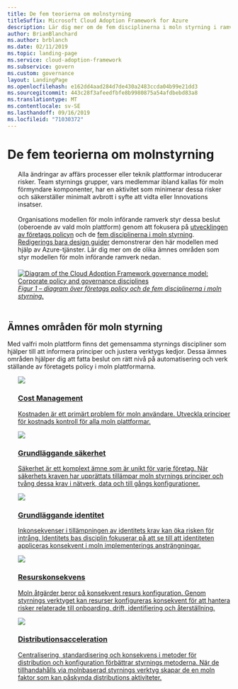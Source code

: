 ```yaml
---
title: De fem teorierna om molnstyrning
titleSuffix: Microsoft Cloud Adoption Framework for Azure
description: Lär dig mer om de fem disciplinerna i moln styrning i ramverket för moln införande.
author: BrianBlanchard
ms.author: brblanch
ms.date: 02/11/2019
ms.topic: landing-page
ms.service: cloud-adoption-framework
ms.subservice: govern
ms.custom: governance
layout: LandingPage
ms.openlocfilehash: e162dd4aad284d7de430a2483ccda04b99e21dd3
ms.sourcegitcommit: 443c28f3afeedfbfe8b9980875a54afdbebd83a8
ms.translationtype: MT
ms.contentlocale: sv-SE
ms.lasthandoff: 09/16/2019
ms.locfileid: "71030372"
---
```

# <a name="the-five-disciplines-of-cloud-governance"></a>De fem teorierna om molnstyrning

<!-- markdownlint-disable MD033 -->

<ul class="panelContent cardsI">
    <li style="display: flex; flex-direction: column;">
        <div class="cardSize">
            <div class="cardPadding" style="padding-bottom:10px;">
                <div class="card" style="padding-bottom:10px;">
                    <div class="cardText" style="padding-left:0px;">
Alla ändringar av affärs processer eller teknik plattformar introducerar risker. Team styrnings grupper, vars medlemmar ibland kallas för moln förmyndare komponenter, har en aktivitet som minimerar dessa risker och säkerställer minimalt avbrott i syfte att vidta eller Innovations insatser.<br/><br/>Organisations modellen för moln införande ramverk styr dessa beslut (oberoende av vald moln plattform) genom att fokusera på <a href="./corporate-policy.md">utvecklingen av företags policyn</a> och de <a href="#disciplines-of-cloud-governance">fem disciplinerna i moln styrning</a>. <a href="./guides/index.md">Redigerings bara design guider</a> demonstrerar den här modellen med hjälp av Azure-tjänster. Lär dig mer om de olika ämnes områden som styr modellen för moln införande ramverk nedan.
                    </div>
                </div>
            </div>
        </div>
    </li>
    <li style="display: flex; flex-direction: column;">
        <a href="../_images/operational-transformation-govern-highres.png" style="display: flex; flex-direction: column; flex: 1 0 auto;">
            <div class="cardSize">
                <div class="cardPadding" style="padding-bottom:10px;">
                    <div class="card" style="padding-bottom:10px;">
                        <div class="cardText" style="padding-left:0px;">
    <img src="../_images/operational-transformation-govern-highres.png" alt="Diagram of the Cloud Adoption Framework governance model: Corporate policy and governance disciplines">
    <br>
    <i>Figur 1 – diagram över företags policy och de fem disciplinerna i moln styrning.</i>
                        </div>
                    </div>
                </div>
            </div>
        </a>
    </li>
</ul>

<!-- markdownlint-enable MD033 -->

## <a name="disciplines-of-cloud-governance"></a>Ämnes områden för moln styrning

Med valfri moln plattform finns det gemensamma styrnings discipliner som hjälper till att informera principer och justera verktygs kedjor. Dessa ämnes områden hjälper dig att fatta beslut om rätt nivå på automatisering och verk ställande av företagets policy i moln plattformarna.

<!-- markdownlint-disable MD033 -->

<ul class="panelContent cardsA">
<li style="display: flex; flex-direction: column;">
    <a href="./cost-management/index.md" style="display: flex; flex-direction: column; flex: 1 0 auto;">
        <div class="cardSize" style="flex: 1 0 auto; display: flex;">
            <div class="cardPadding" style="display: flex;">
                <div class="card">
                    <div class="cardImageOuter">
                        <div class="cardImage">
                            <img src="../_images/govern/cost-management.png" class="x-hidden-focus"/>
                        </div>
                    </div>
                    <div class="cardText">
                        <h3>Cost Management</h3>
                        <p>Kostnaden är ett primärt problem för moln användare. Utveckla principer för kostnads kontroll för alla moln plattformar.</p>
                    </div>
                </div>
            </div>
        </div>
    </a>
</li>
<li style="display: flex; flex-direction: column;">
    <a href="./security-baseline/index.md" style="display: flex; flex-direction: column; flex: 1 0 auto;">
        <div class="cardSize" style="flex: 1 0 auto; display: flex;">
            <div class="cardPadding" style="display: flex;">
                <div class="card">
                    <div class="cardImageOuter">
                        <div class="cardImage">
                            <img src="../_images/govern/security-baseline.png" class="x-hidden-focus"/>
                        </div>
                    </div>
                    <div class="cardText">
                        <h3>Grundläggande säkerhet</h3>
                        <p>Säkerhet är ett komplext ämne som är unikt för varje företag. När säkerhets kraven har upprättats tillämpar moln styrnings principer och tvång dessa krav i nätverk, data och till gångs konfigurationer.</p>
                    </div>
                </div>
            </div>
        </div>
    </a>
</li>
<li style="display: flex; flex-direction: column;">
    <a href="./identity-baseline/index.md" style="display: flex; flex-direction: column; flex: 1 0 auto;">
        <div class="cardSize" style="flex: 1 0 auto; display: flex;">
            <div class="cardPadding" style="display: flex;">
                <div class="card">
                    <div class="cardImageOuter">
                        <div class="cardImage">
                            <img src="../_images/govern/identity-baseline.png" class="x-hidden-focus"/>
                        </div>
                    </div>
                    <div class="cardText">
                        <h3>Grundläggande identitet</h3>
                        <p>Inkonsekvenser i tillämpningen av identitets krav kan öka risken för intrång. Identitets bas disciplin fokuserar på att se till att identiteten appliceras konsekvent i moln implementerings ansträngningar.</p>
                    </div>
                </div>
            </div>
        </div>
    </a>
</li>
<li style="display: flex; flex-direction: column;">
    <a href="./resource-consistency/index.md" style="display: flex; flex-direction: column; flex: 1 0 auto;">
        <div class="cardSize" style="flex: 1 0 auto; display: flex;">
            <div class="cardPadding" style="display: flex;">
                <div class="card">
                    <div class="cardImageOuter">
                        <div class="cardImage">
                            <img src="../_images/govern/resource-consistency.png" class="x-hidden-focus"/>
                        </div>
                    </div>
                    <div class="cardText">
                        <h3>Resurskonsekvens</h3>
                        <p>Moln åtgärder beror på konsekvent resurs konfiguration. Genom styrnings verktyget kan resurser konfigureras konsekvent för att hantera risker relaterade till onboarding, drift, identifiering och återställning.</p>
                    </div>
                </div>
            </div>
        </div>
    </a>
</li>
<li style="display: flex; flex-direction: column;">
    <a href="./deployment-acceleration/index.md" style="display: flex; flex-direction: column; flex: 1 0 auto;">
        <div class="cardSize" style="flex: 1 0 auto; display: flex;">
            <div class="cardPadding" style="display: flex;">
                <div class="card">
                    <div class="cardImageOuter">
                        <div class="cardImage">
                            <img src="../_images/govern/deployment-acceleration.png" class="x-hidden-focus"/>
                        </div>
                    </div>
                    <div class="cardText">
                        <h3>Distributionsacceleration</h3>
                        <p>Centralisering, standardisering och konsekvens i metoder för distribution och konfiguration förbättrar styrnings metoderna. När de tillhandahålls via molnbaserad styrnings verktyg skapar de en moln faktor som kan påskynda distributions aktiviteter.</p>
                    </div>
                </div>
            </div>
        </div>
    </a>
</li>
</ul>

<!-- markdownlint-enable MD033 -->
